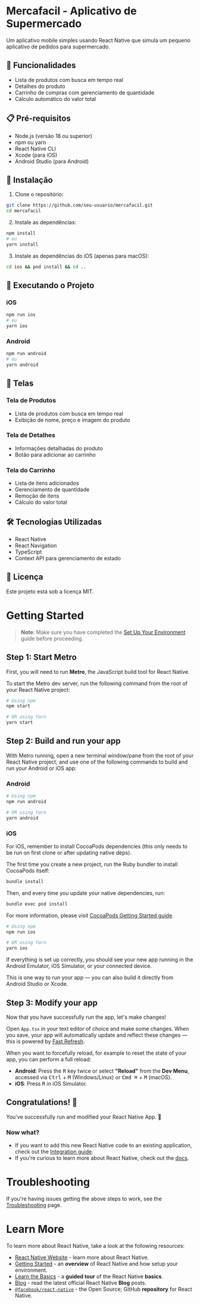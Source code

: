 # Mercafacil - Aplicativo de Supermercado

Um aplicativo mobile simples usando React Native que simula um pequeno aplicativo de pedidos para supermercado.

## 🚀 Funcionalidades

- Lista de produtos com busca em tempo real
- Detalhes do produto
- Carrinho de compras com gerenciamento de quantidade
- Cálculo automático do valor total

## 📋 Pré-requisitos

- Node.js (versão 18 ou superior)
- npm ou yarn
- React Native CLI
- Xcode (para iOS)
- Android Studio (para Android)

## 🔧 Instalação

1. Clone o repositório:
```bash
git clone https://github.com/seu-usuario/mercafacil.git
cd mercafacil
```

2. Instale as dependências:
```bash
npm install
# ou
yarn install
```

3. Instale as dependências do iOS (apenas para macOS):
```bash
cd ios && pod install && cd ..
```

## 🏃 Executando o Projeto

### iOS
```bash
npm run ios
# ou
yarn ios
```

### Android
```bash
npm run android
# ou
yarn android
```

## 📱 Telas

### Tela de Produtos
- Lista de produtos com busca em tempo real
- Exibição de nome, preço e imagem do produto

### Tela de Detalhes
- Informações detalhadas do produto
- Botão para adicionar ao carrinho

### Tela do Carrinho
- Lista de itens adicionados
- Gerenciamento de quantidade
- Remoção de itens
- Cálculo do valor total

## 🛠️ Tecnologias Utilizadas

- React Native
- React Navigation
- TypeScript
- Context API para gerenciamento de estado

## 📝 Licença

Este projeto está sob a licença MIT.

# Getting Started

> **Note**: Make sure you have completed the [Set Up Your Environment](https://reactnative.dev/docs/set-up-your-environment) guide before proceeding.

## Step 1: Start Metro

First, you will need to run **Metro**, the JavaScript build tool for React Native.

To start the Metro dev server, run the following command from the root of your React Native project:

```sh
# Using npm
npm start

# OR using Yarn
yarn start
```

## Step 2: Build and run your app

With Metro running, open a new terminal window/pane from the root of your React Native project, and use one of the following commands to build and run your Android or iOS app:

### Android

```sh
# Using npm
npm run android

# OR using Yarn
yarn android
```

### iOS

For iOS, remember to install CocoaPods dependencies (this only needs to be run on first clone or after updating native deps).

The first time you create a new project, run the Ruby bundler to install CocoaPods itself:

```sh
bundle install
```

Then, and every time you update your native dependencies, run:

```sh
bundle exec pod install
```

For more information, please visit [CocoaPods Getting Started guide](https://guides.cocoapods.org/using/getting-started.html).

```sh
# Using npm
npm run ios

# OR using Yarn
yarn ios
```

If everything is set up correctly, you should see your new app running in the Android Emulator, iOS Simulator, or your connected device.

This is one way to run your app — you can also build it directly from Android Studio or Xcode.

## Step 3: Modify your app

Now that you have successfully run the app, let's make changes!

Open `App.tsx` in your text editor of choice and make some changes. When you save, your app will automatically update and reflect these changes — this is powered by [Fast Refresh](https://reactnative.dev/docs/fast-refresh).

When you want to forcefully reload, for example to reset the state of your app, you can perform a full reload:

- **Android**: Press the <kbd>R</kbd> key twice or select **"Reload"** from the **Dev Menu**, accessed via <kbd>Ctrl</kbd> + <kbd>M</kbd> (Windows/Linux) or <kbd>Cmd ⌘</kbd> + <kbd>M</kbd> (macOS).
- **iOS**: Press <kbd>R</kbd> in iOS Simulator.

## Congratulations! :tada:

You've successfully run and modified your React Native App. :partying_face:

### Now what?

- If you want to add this new React Native code to an existing application, check out the [Integration guide](https://reactnative.dev/docs/integration-with-existing-apps).
- If you're curious to learn more about React Native, check out the [docs](https://reactnative.dev/docs/getting-started).

# Troubleshooting

If you're having issues getting the above steps to work, see the [Troubleshooting](https://reactnative.dev/docs/troubleshooting) page.

# Learn More

To learn more about React Native, take a look at the following resources:

- [React Native Website](https://reactnative.dev) - learn more about React Native.
- [Getting Started](https://reactnative.dev/docs/environment-setup) - an **overview** of React Native and how setup your environment.
- [Learn the Basics](https://reactnative.dev/docs/getting-started) - a **guided tour** of the React Native **basics**.
- [Blog](https://reactnative.dev/blog) - read the latest official React Native **Blog** posts.
- [`@facebook/react-native`](https://github.com/facebook/react-native) - the Open Source; GitHub **repository** for React Native.
